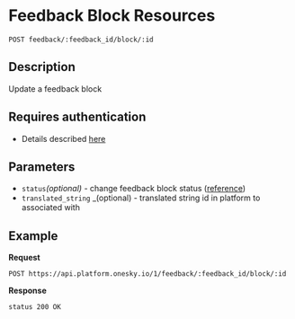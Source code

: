 # Feedback Block Resources
    POST feedback/:feedback_id/block/:id

## Description
Update a feedback block

## Requires authentication
- Details described [here](/README.md#authentication)

## Parameters
- `status`_(optional)_ - change feedback block status ([reference](/reference/feedback/block/status.md))
- `translated_string` _(optional) - translated string id in platform to associated with

## Example
**Request**

    POST https://api.platform.onesky.io/1/feedback/:feedback_id/block/:id

**Response**
```
status 200 OK
```